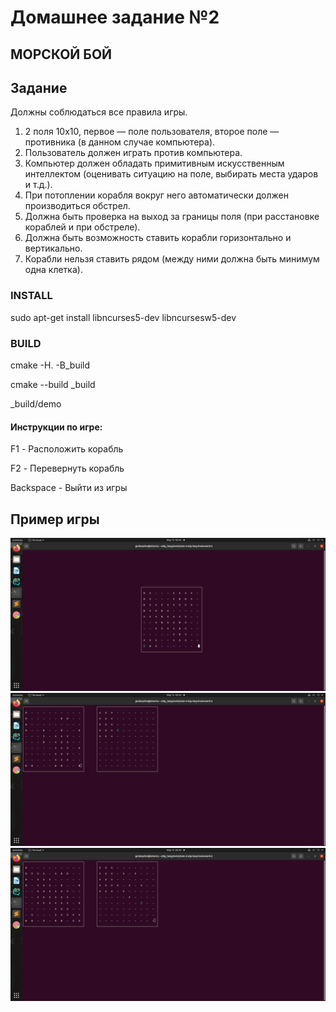 # Домашнее задание №2

## МОРСКОЙ БОЙ

## Задание

Должны соблюдаться все правила игры.
1. 2 поля 10х10, первое — поле пользователя, второе поле — противника (в
   данном случае компьютера).
2. Пользователь должен играть против компьютера.
3. Компьютер должен обладать примитивным искусственным интеллектом
   (оценивать ситуацию на поле, выбирать места ударов и т.д.).
4. При потоплении корабля вокруг него автоматически должен
   производиться обстрел.
5. Должна быть проверка на выход за границы поля (при расстановке
   кораблей и при обстреле).
6. Должна быть возможность ставить корабли горизонтально и
   вертикально.
7. Корабли нельзя ставить рядом (между ними должна быть минимум одна
   клетка).
   
### INSTALL

sudo apt-get install libncurses5-dev libncursesw5-dev

### BUILD

cmake -H. -B_build

cmake --build _build

_build/demo

#### Инструкции по игре:
F1 - Расположить корабль

F2 - Перевернуть корабль

Backspace - Выйти из игры

## Пример игры
![alt text](./src/Place_ships.png)
![alt text](./src/Battle_1.png)
![alt text](./src/Battle_2.png)

